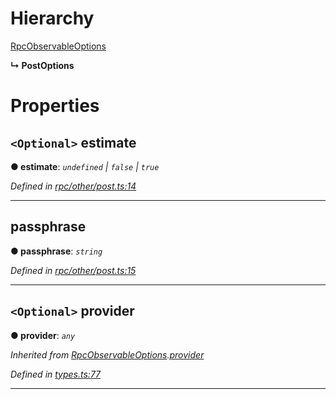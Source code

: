 

# Hierarchy

 [RpcObservableOptions](_types_.rpcobservableoptions.md)

**↳ PostOptions**

# Properties

<a id="estimate"></a>

## `<Optional>` estimate

**● estimate**: *`undefined` \| `false` \| `true`*

*Defined in [rpc/other/post.ts:14](https://github.com/paritytech/js-libs/blob/55b51cf/packages/light.js/src/rpc/other/post.ts#L14)*

___
<a id="passphrase"></a>

##  passphrase

**● passphrase**: *`string`*

*Defined in [rpc/other/post.ts:15](https://github.com/paritytech/js-libs/blob/55b51cf/packages/light.js/src/rpc/other/post.ts#L15)*

___
<a id="provider"></a>

## `<Optional>` provider

**● provider**: *`any`*

*Inherited from [RpcObservableOptions](_types_.rpcobservableoptions.md).[provider](_types_.rpcobservableoptions.md#provider)*

*Defined in [types.ts:77](https://github.com/paritytech/js-libs/blob/55b51cf/packages/light.js/src/types.ts#L77)*

___

